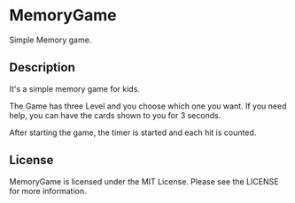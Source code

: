 # MemoryGame

Simple Memory game.

## Description

It's a simple memory game for kids.

The Game has three Level and you choose which one you want.
If you need help, you can have the cards shown to you for 3 seconds. 

After starting the game, the timer is started and each hit is counted.


## License

MemoryGame is licensed under the MIT License. Please see the LICENSE for more information.